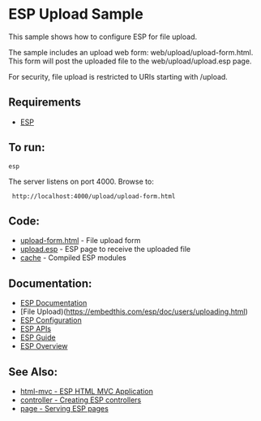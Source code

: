 ESP Upload Sample
===

This sample shows how to configure ESP for file upload.

The sample includes an upload web form: web/upload/upload-form.html. This form will
post the uploaded file to the web/upload/upload.esp page.

For security, file upload is restricted to URIs starting with /upload.

Requirements
---
* [ESP](https://embedthis.com/esp/download.html)

To run:
---
    esp

The server listens on port 4000. Browse to: 
 
     http://localhost:4000/upload/upload-form.html

Code:
---
* [upload-form.html](upload-form.html) - File upload form
* [upload.esp](upload.esp) - ESP page to receive the uploaded file
* [cache](cache) - Compiled ESP modules

Documentation:
---
* [ESP Documentation](https://embedthis.com/esp/doc/index.html)
* [File Upload)(https://embedthis.com/esp/doc/users/uploading.html)
* [ESP Configuration](https://embedthis.com/esp/doc/users/config.html)
* [ESP APIs](https://embedthis.com/esp/doc/api/esp.html)
* [ESP Guide](https://embedthis.com/esp/doc/users/index.html)
* [ESP Overview](https://embedthis.com/esp/doc/users/using.html)

See Also:
---
* [html-mvc - ESP HTML MVC Application](../html-mvc/README.md)
* [controller - Creating ESP controllers](../controller/README.md)
* [page - Serving ESP pages](../page/README.md)

